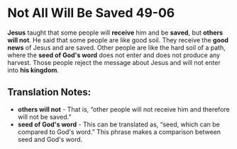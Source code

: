 Not All Will Be Saved 49-06
=============================


**Jesus** taught that some people will **receive** him and be **saved**,
but **others will not**. He said that some people are like good soil. They
receive the **good news** of Jesus and are saved. Other people are like
the hard soil of a path, where the **seed of God's word** does not enter
and does not produce any harvest. Those people reject the message about
Jesus and will not enter into **his kingdom**.

Translation Notes:
------------------

-   **others will not** - That is, “other people will not receive him
    and therefore will not be saved.”
-   **seed of God's word** - This can be translated as, “seed, which can
    be compared to God's word.” This phrase makes a comparison between
    seed and God's word.

